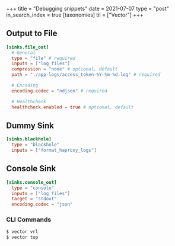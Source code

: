 +++
title = "Debugging snippets"
date = 2021-07-07
type = "post"
in_search_index = true
[taxonomies]
til = ["Vector"]
+++

## Output to File

```toml
[sinks.file_out]
  # General
  type = "file" # required
  inputs = ["log_files"]
  compression = "none" # optional, default
  path = "./app-logs/access_token-%Y-%m-%d.log" # required

  # Encoding
  encoding.codec = "ndjson" # required

  # Healthcheck
  healthcheck.enabled = true # optional, default
```

## Dummy Sink

```toml
[sinks.blackhole]
  type = "blackhole"
  inputs = ["format_haproxy_logs"]
```

## Console Sink

```toml
[sinks.console_out]
  type = "console"
  inputs = ["log_files"]
  target = "stdout"
  encoding.codec = "json"
```

### CLI Commands

```bash
$ vector vrl
$ vector top
```
